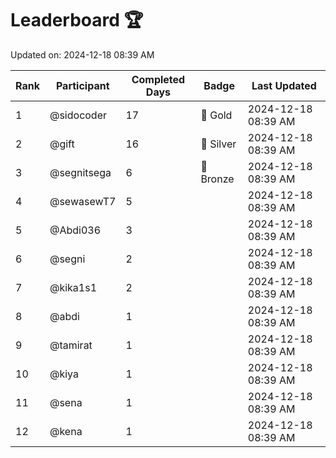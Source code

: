 # Leaderboard 🏆

Updated on: 2024-12-18 08:39 AM

| Rank | Participant       | Completed Days | Badge      | Last Updated         |
|------|-------------------|----------------|------------|----------------------|
| 1    | @sidocoder        | 17             | 🏅 Gold     | 2024-12-18 08:39 AM |
| 2    | @gift             | 16             | 🥈 Silver   | 2024-12-18 08:39 AM |
| 3    | @segnitsega       | 6              | 🥉 Bronze   | 2024-12-18 08:39 AM |
| 4    | @sewasewT7        | 5              |            | 2024-12-18 08:39 AM |
| 5    | @Abdi036          | 3              |            | 2024-12-18 08:39 AM |
| 6    | @segni            | 2              |            | 2024-12-18 08:39 AM |
| 7    | @kika1s1          | 2              |            | 2024-12-18 08:39 AM |
| 8    | @abdi             | 1              |            | 2024-12-18 08:39 AM |
| 9    | @tamirat          | 1              |            | 2024-12-18 08:39 AM |
| 10   | @kiya             | 1              |            | 2024-12-18 08:39 AM |
| 11   | @sena             | 1              |            | 2024-12-18 08:39 AM |
| 12   | @kena             | 1              |            | 2024-12-18 08:39 AM |
